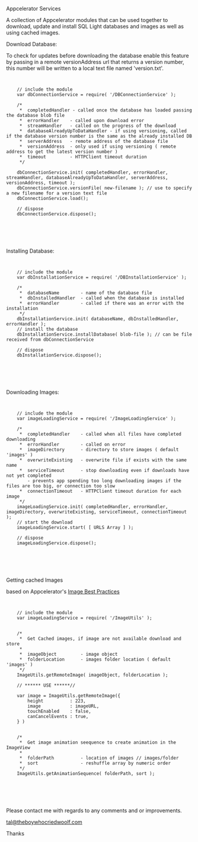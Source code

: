 Appcelerator Services 

A collection of Appcelerator modules that can be used together to download, update and install SQL Light databases and images
as well as using cached images.

Download Database:

To check for updates before downloading the database enable this feature by passing in a remote versionAddress url
that returns a version number, this number will be written to a local text file named 'version.txt'.

<pre>
<code>

 	// include the module
 	var dbConnectionService = require( '<folder-path>/DBConnectionService' );
 
	/*
	 * 	completedHandler - called once the database has loaded passing the database blob file
	 * 	errorHandler	- called upon download error
	 * 	streamHandler	- called on the progress of the download
	 * 	databaseAlreadyUpToDataHandler - if using versioning, called if the database version number is the same as the already installed DB
	 * 	serverAddress	- remote address of the database file
	 * 	versionAddress	- only used if using versioning ( remote address to get the latest version number )
	 * 	timeout			- HTTPClient timeout duration
	 */
 
 	dbConnectionService.init( completedHandler, errorHandler, streamHandler, databaseAlreadyUpToDataHandler, serverAddress, versionAddress, timeout );
 	dbConnectionService.versionFile( new-filename ); // use to specify a new filename for a version text file
 	dbConnectionService.load();
 	
 	// dispose
 	dbConnectionService.dispose();
 	
 </pre>
</code>

Installing Database:

<pre>
<code>

	// include the module
 	var dbInstallationService = require( '<folder-path>/DBInstallationService' );
 	
 	/*
	 * 	databaseName		- name of the database file
	 * 	dbInstalledHandler	- called when the database is installed
	 * 	errorHandler		- called if there was an error with the installation
	 */
	dbInstallationService.init( databaseName, dbInstalledHandler, errorHandler );
	// install the database
	dbInstallationService.installDatabase( blob-file ); // can be file received from dbConnectionService
	
	// dispose
	dbInstallationService.dispose();
	
 </pre>
</code>

Downloading Images:

<pre>
<code>

	// include the module
 	var imageLoadingService = require( '<folder-path>/ImageLoadingService' );
	
	/* 
	 * 	completedHandler	- called when all files have completed downloading
	 * 	errorHandler		- called on error
	 *  imageDirectory		- directory to store images ( default 'images' )
	 * 	overwriteExisting	- overwrite file if exists with the same name
	 * 	serviceTimeout		- stop downloading even if downloads have not yet completed 
	 	- prevents app spending too long downloading images if the files are too big, or connection too slow
	 * 	connectionTimeout	- HTTPClient timeout duration for each image
	 */
	imageLoadingService.init( completedHandler, errorHandler, imageDirectory, overwriteExisting, serviceTimeout, connectionTimeout );
	// start the download
	imageLoadingService.start( [ URLS Array ] );
	
	// dispose
	imageLoadingService.dispose();

 </pre>
</code>

Getting cached Images

based on Appcelerator's [ Image Best Practices ]( http://docs.appcelerator.com/titanium/latest/#!/guide/Image_Best_Practices )

<pre>
<code>
	
	// include the module
 	var imageLoadingService = require( '<folder-path>/ImageUtils' );
	
	
	/*
	 *  Get Cached images, if image are not available download and store
	 *
	 * 	imageObject			- image object
	 * 	folderLocation		- images folder location ( default 'images' )
	 */
	ImageUtils.getRemoteImage( imageObject, folderLocation );
	
	// ****** USE ******//
	
	var image = ImageUtils.getRemoteImage({
		height			: 223,
		image 			: imageURL,
		touchEnabled	: false,
		canCancelEvents	: true,
	} )
	
	
	/*
	 *  Get image animation seequence to create animation in the ImageView
	 *
	 * 	folderPath			- location of images // images/folder
	 * 	sort				- reshuffle array by numeric order
	 */
	ImageUtils.getAnimationSequence( folderPath, sort );
	
 </pre>
</code>
	
Please contact me with regards to any comments and or improvements.

tal@theboywhocriedwoolf.com

Thanks
	
	









	
